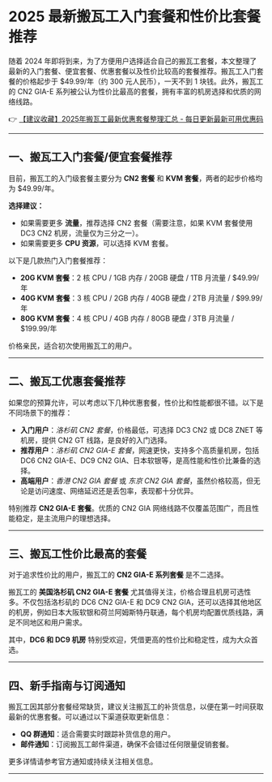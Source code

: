 # 2025 最新搬瓦工入门套餐和性价比套餐推荐

随着 2024 年即将到来，为了方便用户选择适合自己的搬瓦工套餐，本文整理了最新的入门套餐、便宜套餐、优惠套餐以及性价比较高的套餐推荐。搬瓦工入门套餐的价格起步于 $49.99/年（约 300 元人民币），一天不到 1 块钱。此外，搬瓦工的 CN2 GIA-E 系列被公认为性价比最高的套餐，拥有丰富的机房选择和优质的网络线路。

👉 [【建议收藏】2025年搬瓦工最新优惠套餐整理汇总 - 每日更新最新可用优惠码](https://bit.ly/banwagon)

---

## 一、搬瓦工入门套餐/便宜套餐推荐

目前，搬瓦工的入门级套餐主要分为 **CN2 套餐** 和 **KVM 套餐**，两者的起步价格均为 $49.99/年。

**选择建议：**
- 如果需要更多 **流量**，推荐选择 CN2 套餐（需要注意，如果 KVM 套餐使用 DC3 CN2 机房，流量仅为三分之一）。
- 如果需要更多 **CPU 资源**，可以选择 KVM 套餐。

以下是几款热门入门套餐推荐：

- **20G KVM 套餐**：2 核 CPU / 1GB 内存 / 20GB 硬盘 / 1TB 月流量 / $49.99/年
- **40G KVM 套餐**：3 核 CPU / 2GB 内存 / 40GB 硬盘 / 2TB 月流量 / $99.99/年
- **80G KVM 套餐**：4 核 CPU / 4GB 内存 / 80GB 硬盘 / 3TB 月流量 / $199.99/年

价格亲民，适合初次使用搬瓦工的用户。

---

## 二、搬瓦工优惠套餐推荐

如果您的预算允许，可以考虑以下几种优惠套餐，性价比和性能都很不错。以下是不同场景下的推荐：

- **入门用户**：*洛杉矶 CN2 套餐*，价格最低，可选择 DC3 CN2 或 DC8 ZNET 等机房，提供 CN2 GT 线路，是良好的入门选择。
- **推荐用户**：*洛杉矶 CN2 GIA-E 套餐*，网速更快，支持多个高质量机房，包括 DC6 CN2 GIA-E、DC9 CN2 GIA、日本软银等，是高性能和性价比兼备的选择。
- **高端用户**：*香港 CN2 GIA 套餐* 或 *东京 CN2 GIA 套餐*，虽然价格较高，但无论是访问速度、网络延迟还是丢包率，表现都十分优异。

特别推荐 **CN2 GIA-E 套餐**。优质的 CN2 GIA 网络线路不仅覆盖范围广，而且性能稳定，是主流用户的理想选择。

---

## 三、搬瓦工性价比最高的套餐

对于追求性价比的用户，搬瓦工的 **CN2 GIA-E 系列套餐** 是不二选择。

搬瓦工的 **美国洛杉矶 CN2 GIA-E 套餐** 尤其值得关注，价格合理且机房可选性多。不仅包括洛杉矶的 DC6 CN2 GIA-E 和 DC9 CN2 GIA，还可以选择其他地区的机房，例如日本大阪软银和荷兰阿姆斯特丹联通，每个机房均配置优质线路，满足不同地区和用户需求。

其中，**DC6 和 DC9 机房** 特别受欢迎，凭借更高的性价比和稳定性，成为大众首选。

---

## 四、新手指南与订阅通知

搬瓦工因其部分套餐经常缺货，建议关注搬瓦工的补货信息，以便在第一时间获取最新的优惠套餐。可以通过以下渠道获取更新信息：

- **QQ 群通知**：适合需要实时跟踪补货信息的用户。
- **邮件通知**：订阅搬瓦工邮件渠道，确保不会错过任何限量促销套餐。

更多详情请参考官方通知或持续关注相关信息。

---